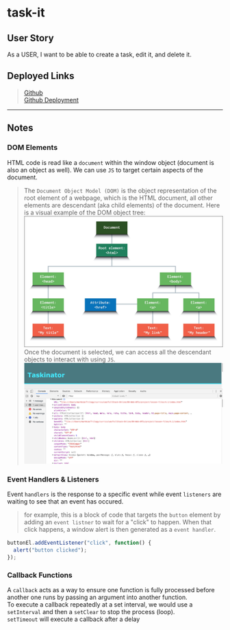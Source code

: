 
# task-it

## User Story
As a USER, I want to be able to create a task, edit it, and delete it. 

## Deployed Links
> [Github](https://github.com/njacques47/task-it)   
> [Github Deployment](https://njacques47.github.io/task-it/)

----------------------

## Notes

### DOM Elements
HTML code is read like a `document` within the window object (document is also an object as well). We can use `JS` to target certain aspects of the document. 

>The `Document Object Model (DOM)` is the object representation of the root element of a webpage, which is the HTML document, all other elements are descendant (aka child elements) of the document. 
Here is a visual example of the DOM object tree: ![DOM Object Tree](./assets/images/dom-tree.jpg)
Once the document is selected, we can access all the descendant objects to interact with using `JS`. ![console.dir(window.document)](./assets/images/console-dir-document.jpg)    

### Event Handlers & Listeners

Event `handlers` is the response to a specific event while event `listeners` are waiting to see that an event has occured. 

> for example, this is a block of code that targets the `button` element by adding an `event listner` to wait for a "click" to happen. When that click happens, a window alert is then generated as a `event handler`.
```javascript
buttonEl.addEventListener("click", function() {
  alert("button clicked");
});
```  

### Callback Functions

A `callback` acts as a way to ensure one function is fully processed before another one runs by passing an argument into another function.    
To execute a callback repeatedly at a set interval, we would use a `setInterval` and then a `setClear` to stop the process (loop).   
`setTimeout` will execute a callback after a delay